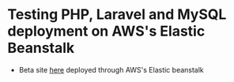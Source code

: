 # Testing PHP, Laravel and MySQL deployment on AWS's Elastic Beanstalk

- Beta site [here](http://jackgeorgopolus.com)  deployed through AWS's Elastic beanstalk


